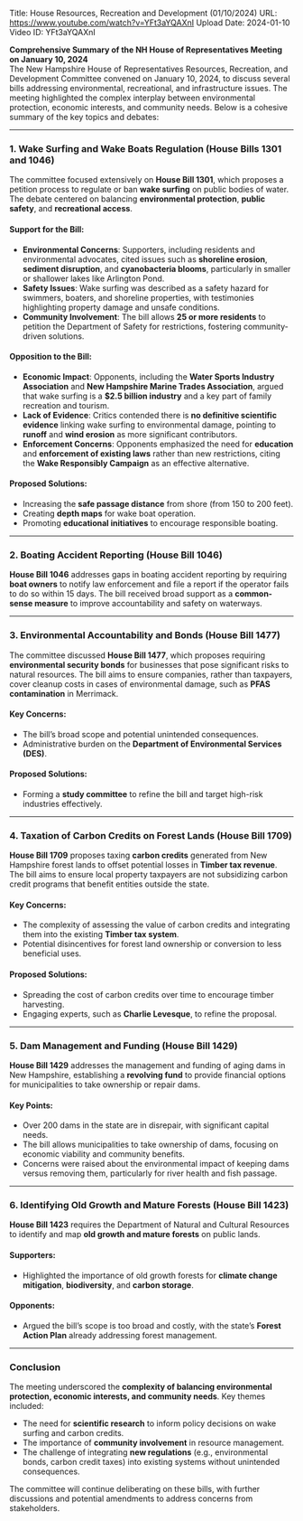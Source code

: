 Title: House Resources, Recreation and Development (01/10/2024)
URL: https://www.youtube.com/watch?v=YFt3aYQAXnI
Upload Date: 2024-01-10
Video ID: YFt3aYQAXnI

**Comprehensive Summary of the NH House of Representatives Meeting on January 10, 2024**  
The New Hampshire House of Representatives Resources, Recreation, and Development Committee convened on January 10, 2024, to discuss several bills addressing environmental, recreational, and infrastructure issues. The meeting highlighted the complex interplay between environmental protection, economic interests, and community needs. Below is a cohesive summary of the key topics and debates:

---

### **1. Wake Surfing and Wake Boats Regulation (House Bills 1301 and 1046)**  
The committee focused extensively on **House Bill 1301**, which proposes a petition process to regulate or ban **wake surfing** on public bodies of water. The debate centered on balancing **environmental protection**, **public safety**, and **recreational access**.  

#### **Support for the Bill:**  
- **Environmental Concerns**: Supporters, including residents and environmental advocates, cited issues such as **shoreline erosion**, **sediment disruption**, and **cyanobacteria blooms**, particularly in smaller or shallower lakes like Arlington Pond.  
- **Safety Issues**: Wake surfing was described as a safety hazard for swimmers, boaters, and shoreline properties, with testimonies highlighting property damage and unsafe conditions.  
- **Community Involvement**: The bill allows **25 or more residents** to petition the Department of Safety for restrictions, fostering community-driven solutions.  

#### **Opposition to the Bill:**  
- **Economic Impact**: Opponents, including the **Water Sports Industry Association** and **New Hampshire Marine Trades Association**, argued that wake surfing is a **$2.5 billion industry** and a key part of family recreation and tourism.  
- **Lack of Evidence**: Critics contended there is **no definitive scientific evidence** linking wake surfing to environmental damage, pointing to **runoff** and **wind erosion** as more significant contributors.  
- **Enforcement Concerns**: Opponents emphasized the need for **education** and **enforcement of existing laws** rather than new restrictions, citing the **Wake Responsibly Campaign** as an effective alternative.  

#### **Proposed Solutions:**  
- Increasing the **safe passage distance** from shore (from 150 to 200 feet).  
- Creating **depth maps** for wake boat operation.  
- Promoting **educational initiatives** to encourage responsible boating.  

---

### **2. Boating Accident Reporting (House Bill 1046)**  
**House Bill 1046** addresses gaps in boating accident reporting by requiring **boat owners** to notify law enforcement and file a report if the operator fails to do so within 15 days. The bill received broad support as a **common-sense measure** to improve accountability and safety on waterways.  

---

### **3. Environmental Accountability and Bonds (House Bill 1477)**  
The committee discussed **House Bill 1477**, which proposes requiring **environmental security bonds** for businesses that pose significant risks to natural resources. The bill aims to ensure companies, rather than taxpayers, cover cleanup costs in cases of environmental damage, such as **PFAS contamination** in Merrimack.  

#### **Key Concerns:**  
- The bill’s broad scope and potential unintended consequences.  
- Administrative burden on the **Department of Environmental Services (DES)**.  

#### **Proposed Solutions:**  
- Forming a **study committee** to refine the bill and target high-risk industries effectively.  

---

### **4. Taxation of Carbon Credits on Forest Lands (House Bill 1709)**  
**House Bill 1709** proposes taxing **carbon credits** generated from New Hampshire forest lands to offset potential losses in **Timber tax revenue**. The bill aims to ensure local property taxpayers are not subsidizing carbon credit programs that benefit entities outside the state.  

#### **Key Concerns:**  
- The complexity of assessing the value of carbon credits and integrating them into the existing **Timber tax system**.  
- Potential disincentives for forest land ownership or conversion to less beneficial uses.  

#### **Proposed Solutions:**  
- Spreading the cost of carbon credits over time to encourage timber harvesting.  
- Engaging experts, such as **Charlie Levesque**, to refine the proposal.  

---

### **5. Dam Management and Funding (House Bill 1429)**  
**House Bill 1429** addresses the management and funding of aging dams in New Hampshire, establishing a **revolving fund** to provide financial options for municipalities to take ownership or repair dams.  

#### **Key Points:**  
- Over 200 dams in the state are in disrepair, with significant capital needs.  
- The bill allows municipalities to take ownership of dams, focusing on economic viability and community benefits.  
- Concerns were raised about the environmental impact of keeping dams versus removing them, particularly for river health and fish passage.  

---

### **6. Identifying Old Growth and Mature Forests (House Bill 1423)**  
**House Bill 1423** requires the Department of Natural and Cultural Resources to identify and map **old growth and mature forests** on public lands.  

#### **Supporters:**  
- Highlighted the importance of old growth forests for **climate change mitigation**, **biodiversity**, and **carbon storage**.  

#### **Opponents:**  
- Argued the bill’s scope is too broad and costly, with the state’s **Forest Action Plan** already addressing forest management.  

---

### **Conclusion**  
The meeting underscored the **complexity of balancing environmental protection, economic interests, and community needs**. Key themes included:  
- The need for **scientific research** to inform policy decisions on wake surfing and carbon credits.  
- The importance of **community involvement** in resource management.  
- The challenge of integrating **new regulations** (e.g., environmental bonds, carbon credit taxes) into existing systems without unintended consequences.  

The committee will continue deliberating on these bills, with further discussions and potential amendments to address concerns from stakeholders.
